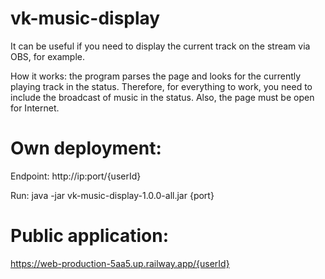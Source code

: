 # vk-music-display

It can be useful if you need to display the current track on the stream via OBS, for example.

How it works: the program parses the page and looks for the currently playing track in the status. 
Therefore, for everything to work, you need to include the broadcast of music in the status.
Also, the page must be open for Internet.

# Own deployment:

Endpoint: http://ip:port/{userId}

Run: java -jar vk-music-display-1.0.0-all.jar {port}

# Public application:

https://web-production-5aa5.up.railway.app/{userId}
